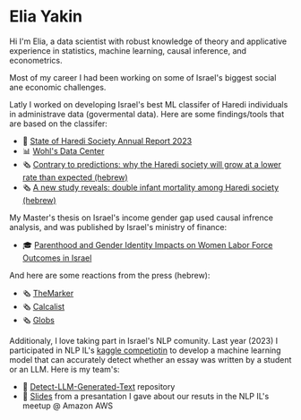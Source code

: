 # Elia Yakin

Hi I'm Elia, a data scientist with robust knowledge of theory and applicative experience in statistics, machine learning, causal inference, and econometrics. 

Most of my career I had been working on some of Israel's biggest social ane economic challenges. 

Latly I worked on developing Israel's best ML classifer of Haredi individuals in administrave data (govermental data). Here are some findings/tools that are based on the classifer:
 - 📔 [State of Haredi Society Annual Report 2023](https://machon.org.il/en/2023report-en/)
 - 📊 [Wohl's Data Center](https://data.machon.org.il/)
 - 🗞️ [Contrary to predictions: why the Haredi society will grow at a lower rate than expected (hebrew)](https://www.themarker.com/blogs/2024-06-03/ty-article/.premium/0000018f-dd15-dbdb-a59f-dd5de6390000)
 - 🗞️ [A new study reveals: double infant mortality among Haredi society (hebrew)](https://publichealth.doctorsonly.co.il/2024/04/314009/)

My Master's thesis on Israel's income gender gap used causal infrence analysis, and was published by Israel's ministry of finance: 
- 🎓 [Parenthood and Gender Identity Impacts on Women Labor Force Outcomes in Israel](https://www.gov.il/BlobFolder/reports/article_13122021/he/Publishes_Articles_article_13122021.pdf) 

And here are some reactions from the press (hebrew):
  - 🗞️ [TheMarker](https://www.themarker.com/career/.premium-1.10461190)
  - 🗞️ [Calcalist](https://www.calcalist.co.il/local_news/article/b10jii4cy)
  - 🗞️ [Globs](https://www.globes.co.il/news/article.aspx?did=1001412554)

Additionaly, I love taking part in Israel's NLP comunity. Last year (2023) I participated in NLP IL's [kaggle competiotin](https://www.meetup.com/the-israeli-natural-language-processing-meetup/events/299728251/) to develop a machine learning model that can accurately detect whether an essay was written by a student or an LLM.
Here is my team's: 
- 📝 [Detect-LLM-Generated-Text](https://github.com/eliayakin/Detect-LLM-Generated-Text/tree/main) repository
- 🎤 [Slides](https://github.com/eliayakin/Detect-LLM-Generated-Text/blob/main/Textbusters%20-%20Detecting%20LLM-Generated%20Text.pdf) from a presantation I gave about our resuts in the NLP IL's meetup @ Amazon AWS





<!--
**eliayakin/eliayakin** is a ✨ _special_ ✨ repository because its `README.md` (this file) appears on your GitHub profile.

Here are some ideas to get you started:

- 🔭 I’m currently working on ...
- 🌱 I’m currently learning ...
- 👯 I’m looking to collaborate on ...
- 🤔 I’m looking for help with ...
- 💬 Ask me about ...
- 📫 How to reach me: ...
- 😄 Pronouns: ...
- ⚡ Fun fact: ...
-->
